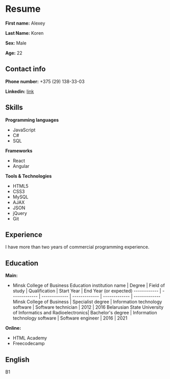 # Resume

**First name:** Alexey

**Last Name:**  Koren

**Sex:** Male

**Age:** 22

## Contact info

**Phone number:** +375 (29) 138-33-03

**Linkedin:** [link](https://www.linkedin.com/in/alexey-koren/)

## Skills
**Programming languages**
+ JavaScript
+ C#
+ SQL

**Frameworks**
+ React
+ Angular

**Tools & Technologies**
+ HTML5
+ CSS3
+ MySQL
+ AJAX
+ JSON
+ jQuery
+ Git

## Experience
I have more than two years of commercial programming experience.

## Education
**Main:**
+ Minsk College of Business
Education institution name | Degree | Field of study | Qualification | Start Year | End Year (or expected)
------------ | ------------- | ------------- | ------------- | ------------- | -------------
Minsk College of Business | Specialist degree | Information technology software | Software technician | 2012 | 2016
Belarusian State University of Informatics and Radioelectronics| Bachelor's degree | Information technology software | Software engineer | 2016 | 2021

**Online:**
+ HTML Academy
+ Freecodecamp

## English
B1
